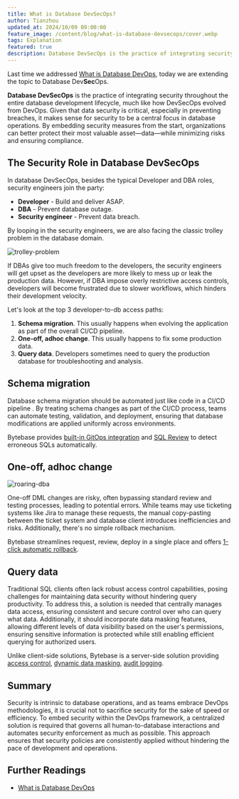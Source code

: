 ```yaml
---
title: What is Database DevSecOps?
author: Tianzhou
updated_at: 2024/10/09 09:00:00
feature_image: /content/blog/what-is-database-devsecops/cover.webp
tags: Explanation
featured: true
description: Database DevSecOps is the practice of integrating security throughout the entire database development lifecycle, much like how DevSecOps evolved from DevOps.
---
```


Last time we addressed [What is Database DevOps](/blog/what-is-database-devops/), today we are extending
the topic to Database Dev**Sec**Ops.

**Database DevSecOps** is the practice of integrating security throughout the entire database development
lifecycle, much like how DevSecOps evolved from DevOps. Given that data security is critical,
especially in preventing breaches, it makes sense for security to be a central focus in database operations.
By embedding security measures from the start, organizations can better protect their most valuable
asset—data—while minimizing risks and ensuring compliance.

## The Security Role in Database DevSecOps

In database DevSecOps, besides the typical Developer and DBA roles, security engineers join the party:

- **Developer** - Build and deliver ASAP.
- **DBA** - Prevent database outage.
- **Security engineer** - Prevent data breach.

By looping in the security engineers, we are also facing the classic trolley problem in the database domain.

![trolley-problem](/content/blog/what-is-database-devsecops/trolley-problem.webp)

If DBAs give too much freedom to the developers, the security engineers will get upset as the developers
are more likely to mess up or leak the production data. However, if DBA impose overly restrictive access controls,
developers will become frustrated due to slower workflows, which hinders their development velocity.

Let's look at the top 3 developer-to-db access paths:

1. **Schema migration**. This usually happens when evolving the application as part of the overall CI/CD pipeline.
1. **One-off, adhoc change**. This usually happens to fix some production data.
1. **Query data**. Developers sometimes need to query the production database for troubleshooting and analysis.

## Schema migration

Database schema migration should be automated just like code in a CI/CD pipeline . By treating schema changes
as part of the CI/CD process, teams can automate testing, validation, and deployment, ensuring that database
modifications are applied uniformly across environments.

<HintBlock type="info">

Bytebase provides [built-in GitOps integration](/docs/vcs-integration/overview/) and [SQL Review](/docs/sql-review/overview/) to detect erroneous SQLs automatically.

</HintBlock>

## One-off, adhoc change

![roaring-dba](/content/blog/what-is-database-devsecops/roaring-dba.webp)

One-off DML changes are risky, often bypassing standard review and testing processes, leading to potential errors.
While teams may use ticketing systems like Jira to manage these requests, the manual copy-pasting between the ticket system and database client introduces inefficiencies and risks. Additionally, there's no simple rollback mechanism.

<HintBlock type="info">

Bytebase streamlines request, review, deploy in a single place and offers [1-click automatic rollback](/docs/change-database/rollback-data-changes/).

</HintBlock>

## Query data

Traditional SQL clients often lack robust access control capabilities, posing challenges for
maintaining data security without hindering query productivity. To address this, a solution is needed
that centrally manages data access, ensuring consistent and secure control over who can query what data.
Additionally, it should incorporate data masking features, allowing different levels of data visibility
based on the user's permissions, ensuring sensitive information is protected while still enabling
efficient querying for authorized users.

<HintBlock type="info">

Unlike client-side solutions, Bytebase is a server-side solution providing [access control](/docs/security/data-access-control/), [dynamic data masking](/docs/security/data-masking/overview/), [audit logging](/docs/security/audit-log/).

</HintBlock>

## Summary

Security is intrinsic to database operations, and as teams embrace DevOps methodologies, it is crucial not to sacrifice security for the sake of speed or efficiency.
To embed security within the DevOps framework, a centralized solution is required that governs all human-to-database interactions and automates security enforcement as much as possible. This approach ensures that security policies are consistently applied without hindering the pace of development and operations.

## Further Readings

- [What is Database DevOps](/blog/what-is-database-devops/)
